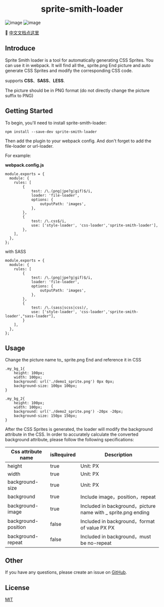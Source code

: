 <h1 align="center">sprite-smith-loader</h1>


![image](https://img.shields.io/badge/license-MIT-green) 
![image](https://img.shields.io/badge/webpack-%5E4.0.0-blue)

:rocket: [中文文档点这里](https://github.com/sunft1996/sprite-smith-loader/blob/master/README.CN.md/)

## Introduce
Sprite Smith loader is a tool for automatically generating CSS Sprites. You can use it in webpack. It will find all the_ sprite.png End picture and auto generate CSS Sprites and modify the corresponding CSS code.

supports **CSS**、**SASS**、**LESS**.

The picture should be in PNG format (do not directly change the picture suffix to PNG)
## Getting Started
To begin, you'll need to install sprite-smith-loader:

```
npm install --save-dev sprite-smith-loader
```
Then add the plugin to your webpack config. And don't forget to add the file-loader or url-loader. 

For example:

**webpack.config.js**

```
module.exports = {
  module: {
    rules: [
        {
            test: /\.(png|jpe?g|gif)$/i,
            loader: 'file-loader',
            options: {
                outputPath: 'images',
            },
        },
        {
            test: /\.css$/i,
            use: ['style-loader', 'css-loader','sprite-smith-loader'],
        },
    ],
  },
};
```
with SASS 

```
module.exports = {
  module: {
    rules: [
        {
            test: /\.(png|jpe?g|gif)$/i,
            loader: 'file-loader',
            options: {
                outputPath: 'images',
            },
        },
        {
            test: /\.(sass|scss|css)/,
            use: ['style-loader', 'css-loader','sprite-smith-loader',"sass-loader"],
        }
    ],
  },
};

```

## Usage
Change the picture name to_ sprite.png  End and reference it in CSS
```
.my_bg_1{
    height: 100px;
    width: 100px;
    background: url('./demo1_sprite.png') 0px 0px;
    background-size: 100px 100px;
}

.my_bg_2{
    height: 100px;
    width: 100px;
    background: url('./demo2_sprite.png') -20px -20px;
    background-size: 150px 150px;
}
```
After the CSS Sprites is generated, the loader will modify the background attribute in the CSS. In order to accurately calculate the converted background attribute, please follow the following specifications:

Css attribute name | isRequired | Description
---|---|---
height | true| Unit: PX
width | true| Unit: PX
background-size | true| Unit: PX
background | true| Include image，position，repeat
background-image | true| Included in background，picture name with _ sprite.png ending
background-position | false| Included in background，format of value PX PX
background-repeat | false| Included in background，must be no-repeat

## Other
If you have any questions, please create an issue on [GitHub](https://github.com/sunft1996/sprite-smith-loader/).

## License

[MIT](https://github.com/sunft1996/sprite-smith-loader/blob/master/LICENSE)